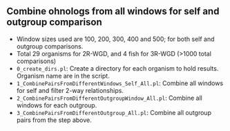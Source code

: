 
## Combine ohnologs from all windows for self and outgroup comparison

* Window sizes used are 100, 200, 300, 400 and 500; for both self and outgroup comparisons.
* Total 29 organisms for 2R-WGD, and 4 fish for 3R-WGD (>1000 total comparisons)
* `0_create_dirs.pl`: Create a directory for each organism to hold results. Organism name are in the script.
* `1_CombinePairsFromDifferentWindows_Self_All.pl`: Combine all windows for self and filter 2-way relationships.
* `2_CombinePairsFromDifferentOutgroupWindow_All.pl`: Combine all windows for each outgroup.
* `3_CombinePairsFromDifferentOutgroup_All.pl`: Combine all outgroup pairs from the step above.